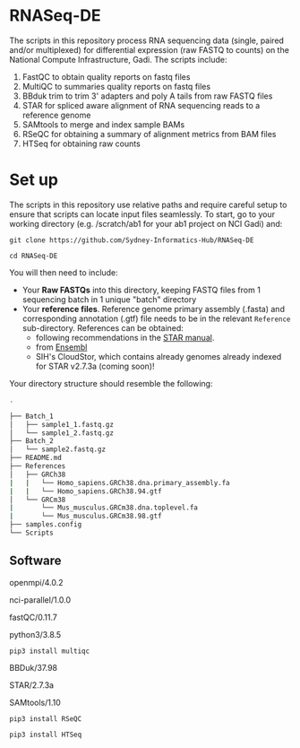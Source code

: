 # RNASeq-DE

The scripts in this repository process RNA sequencing data (single, paired and/or multiplexed) for differential expression (raw FASTQ to counts) on the National Compute Infrastructure, Gadi. The scripts include:

1. FastQC to obtain quality reports on fastq files
2. MultiQC to summaries quality reports on fastq files
3. BBduk trim to trim 3' adapters and poly A tails from raw FASTQ files
4. STAR for spliced aware alignment of RNA sequencing reads to a reference genome
6. SAMtools to merge and index sample BAMs
5. RSeQC for obtaining a summary of alignment metrics from BAM files
6. HTSeq for obtaining raw counts 

# Set up

The scripts in this repository use relative paths and require careful setup to ensure that scripts can locate input files seamlessly. To start, go to your working directory (e.g. /scratch/ab1 for your ab1 project on NCI Gadi) and:

`git clone https://github.com/Sydney-Informatics-Hub/RNASeq-DE`

`cd RNASeq-DE`

You will then need to include:

* Your __Raw FASTQs__ into this directory, keeping FASTQ files from 1 sequencing batch in 1 unique "batch" directory
* Your __reference files__. Reference genome primary assembly (.fasta) and corresponding annotation (.gtf) file needs to be in the relevant `Reference` sub-directory. References can be obtained:
    * following recommendations in the [STAR manual](https://github.com/alexdobin/STAR/blob/master/doc/STARmanual.pdf). 
    * from [Ensembl](https://asia.ensembl.org/info/data/ftp/index.html) 
    * SIH's CloudStor, which contains already genomes already indexed for STAR v2.7.3a (coming soon)!

Your directory structure should resemble the following: 

```bash
.

├── Batch_1
│   ├── sample1_1.fastq.gz
│   └── sample1_2.fastq.gz
├── Batch_2
│   └── sample2.fastq.gz
├── README.md
├── References
│   ├── GRCh38
|   |   └── Homo_sapiens.GRCh38.dna.primary_assembly.fa
|   |   └── Homo_sapiens.GRCh38.94.gtf
│   └── GRCm38
|       └── Mus_musculus.GRCm38.dna.toplevel.fa
|       └── Mus_musculus.GRCm38.98.gtf
├── samples.config
└── Scripts
```

## Software

openmpi/4.0.2

nci-parallel/1.0.0

fastQC/0.11.7

python3/3.8.5

`pip3 install multiqc`

BBDuk/37.98

STAR/2.7.3a

SAMtools/1.10

`pip3 install RSeQC`

`pip3 install HTSeq`

